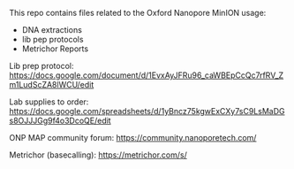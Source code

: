 This repo contains files related to the Oxford Nanopore MinION usage:
- DNA extractions
- lib pep protocols
- Metrichor Reports

Lib prep protocol:
https://docs.google.com/document/d/1EvxAyJFRu96_caWBEpCcQc7rfRV_Zm1LudScZA8lWCU/edit

Lab supplies to order:
https://docs.google.com/spreadsheets/d/1yBncz75kgwExCXy7sC9LsMaDGs8OJJJGg9f4o3DcoQE/edit

ONP MAP community forum:
https://community.nanoporetech.com/

Metrichor (basecalling):
https://metrichor.com/s/
